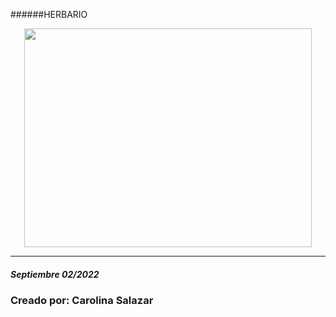 ######HERBARIO
<p align="center">
	<img width="460" height="350" src="https://img.ecartelera.com/noticias/67300/67389-m.jpg">
</p>

***
##### Septiembre 02/2022
### Creado por: Carolina Salazar
